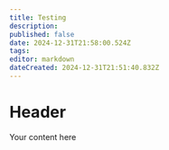 ```yaml
---
title: Testing
description: 
published: false
date: 2024-12-31T21:58:00.524Z
tags: 
editor: markdown
dateCreated: 2024-12-31T21:51:40.832Z
---
```


# Header
Your content here
